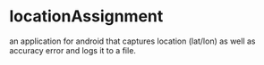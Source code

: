 locationAssignment
==================
an application for android that captures location 
(lat/lon) as well as accuracy error and logs it to a file.
